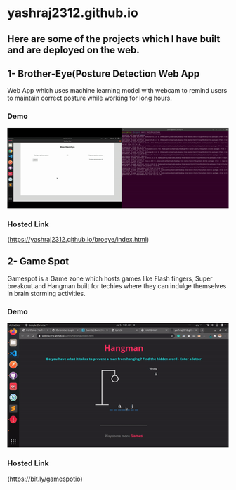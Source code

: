 # yashraj2312.github.io

## Here are some of the projects which I have built and are deployed on the web.

## 1-  Brother-Eye(Posture Detection Web App

Web App which uses machine learning model
with webcam to remind users to maintain
correct posture while working for long hours.

### Demo

![sample_gif](https://raw.githubusercontent.com/yashraj2312/lwr/master/bro.gif)

### Hosted Link

(https://yashraj2312.github.io/broeye/index.html)


## 2- Game Spot

Gamespot is a Game zone which hosts games
like Flash fingers, Super breakout and Hangman
built for techies where they can indulge
themselves in brain storming activities.

### Demo


![sample_gif](https://raw.githubusercontent.com/yashraj2312/lwr/master/gamespot.gif)

### Hosted Link

(https://bit.ly/gamespotio)


